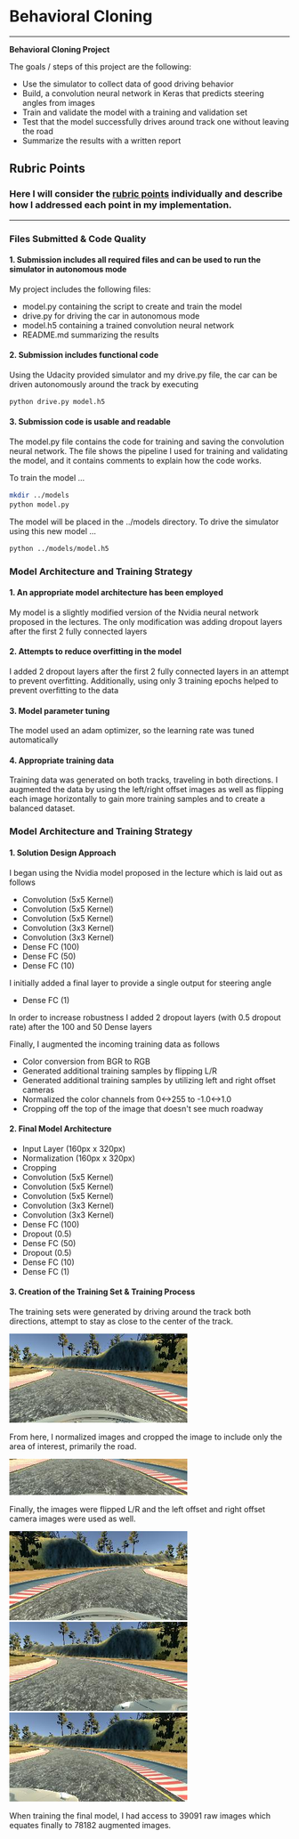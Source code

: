 # **Behavioral Cloning** 
---

**Behavioral Cloning Project**

The goals / steps of this project are the following:
* Use the simulator to collect data of good driving behavior
* Build, a convolution neural network in Keras that predicts steering angles from images
* Train and validate the model with a training and validation set
* Test that the model successfully drives around track one without leaving the road
* Summarize the results with a written report

[image_orig]: ./images/image_orig.jpg
[cropped]: ./images/cropped.jpg
[flipped]: ./images/flipped.jpg
[left_offset]: ./images/left_offset.jpg
[right_offset]: ./images/right_offset.jpg

## Rubric Points
### Here I will consider the [rubric points](https://review.udacity.com/#!/rubrics/432/view) individually and describe how I addressed each point in my implementation.  

---
### Files Submitted & Code Quality

#### 1. Submission includes all required files and can be used to run the simulator in autonomous mode

My project includes the following files:
* model.py containing the script to create and train the model
* drive.py for driving the car in autonomous mode
* model.h5 containing a trained convolution neural network 
* README.md summarizing the results

#### 2. Submission includes functional code
Using the Udacity provided simulator and my drive.py file, the car can be driven autonomously around the track by executing 
```sh
python drive.py model.h5
```

#### 3. Submission code is usable and readable

The model.py file contains the code for training and saving the convolution neural network. The file shows the pipeline I used for training and validating the model, and it contains comments to explain how the code works.

To train the model ...
```sh
mkdir ../models
python model.py
```

The model will be placed in the ../models directory. To drive the simulator using this new model ...
```sh
python ../models/model.h5
```

### Model Architecture and Training Strategy

#### 1. An appropriate model architecture has been employed

My model is a slightly modified version of the Nvidia neural network proposed in the lectures. The only modification was
adding dropout layers after the first 2 fully connected layers

#### 2. Attempts to reduce overfitting in the model

I added 2 dropout layers after the first 2 fully connected layers in an attempt to prevent overfitting. Additionally, using only 3 training epochs helped to prevent overfitting to the data

#### 3. Model parameter tuning

The model used an adam optimizer, so the learning rate was tuned automatically

#### 4. Appropriate training data

Training data was generated on both tracks, traveling in both directions. I augmented the data by using the left/right offset images as well as flipping each image horizontally to gain more training samples and to create a balanced dataset.

### Model Architecture and Training Strategy

#### 1. Solution Design Approach

I began using the Nvidia model proposed in the lecture which is laid out as follows

- Convolution (5x5 Kernel)
- Convolution (5x5 Kernel)
- Convolution (5x5 Kernel)
- Convolution (3x3 Kernel)
- Convolution (3x3 Kernel)
- Dense FC (100)
- Dense FC (50)
- Dense FC (10)

I initially added a final layer to provide a single output for steering angle
- Dense FC (1)

In order to increase robustness I added 2 dropout layers (with 0.5 dropout rate) after the 100 and 50 Dense layers

Finally, I augmented the incoming training data as follows

- Color conversion from BGR to RGB
- Generated additional training samples by flipping L/R
- Generated additional training samples by utilizing left and right offset cameras
- Normalized the color channels from 0<->255 to -1.0<->1.0
- Cropping off the top of the image that doesn't see much roadway

#### 2. Final Model Architecture

- Input Layer (160px x 320px)
- Normalization (160px x 320px)
- Cropping
- Convolution (5x5 Kernel)
- Convolution (5x5 Kernel)
- Convolution (5x5 Kernel)
- Convolution (3x3 Kernel)
- Convolution (3x3 Kernel)
- Dense FC (100)
- Dropout (0.5)
- Dense FC (50)
- Dropout (0.5)
- Dense FC (10)
- Dense FC (1)

#### 3. Creation of the Training Set & Training Process

The training sets were generated by driving around the track both directions, attempt to stay as close to the center of the track. 

![alt text][image_orig]

From here, I normalized images and cropped the image to include only the area of interest, primarily the road.

![alt text][cropped]

Finally, the images were flipped L/R and the left offset and right offset camera images were used as well.

![alt text][flipped]
![alt_text][left_offset]
![alt_text][right_offset]

When training the final model, I had access to 39091 raw images which equates finally to 78182 augmented images.

